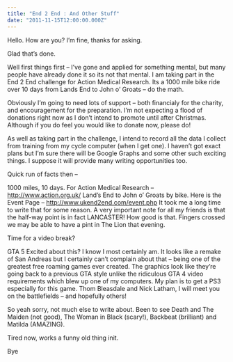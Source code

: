 ```yaml
---
title: "End 2 End : And Other Stuff"
date: "2011-11-15T12:00:00.000Z"
---
```


Hello. How are you? I’m fine, thanks for asking.

Glad that’s done.

Well first things first – I’ve gone and applied for something mental, but many people have already done it so its not that mental. I am taking part in the End 2 End challenge for Action Medical Research. Its a 1000 mile bike ride over 10 days from Lands End to John o’ Groats – do the math.

Obviously I’m going to need lots of support – both financialy for the charity, and encouragement for the preparation. I’m not expecting a flood of donations right now as I don’t intend to promote until after Christmas. Although if you do feel you would like to donate now, please do!

As well as taking part in the challenge, I intend to record all the data I collect from training from my cycle computer (when I get one). I haven’t got exact plans but I’m sure there will be Google Graphs and some other such exciting things. I suppose it will provide many writing opportunities too.

Quick run of facts then –

1000 miles, 10 days.
For Action Medical Research – http://www.action.org.uk/
Land’s End to John o’ Groats by bike.
Here is the Event Page – http://www.ukend2end.com/event.php
It took me a long time to write that for some reason. A very important note for all my friends is that the half-way point is in fact LANCASTER! How good is that. Fingers crossed we may be able to have a pint in The Lion that evening.

Time for a video break?


GTA 5
Excited about this? I know I most certainly am. It looks like a remake of San Andreas but I certainly can’t complain about that – being one of the greatest free roaming games ever created. The graphics look like they’re going back to a previous GTA style unlike the ridiculous GTA 4 video requirements which blew up one of my computers. My plan is to get a PS3 especially for this game. Thom Bleasdale and Nick Latham, I will meet you on the battlefields – and hopefully others!

So yeah sorry, not much else to write about. Been to see Death and The Maiden (not good), The Woman in Black (scary!), Backbeat (brilliant) and Matilda (AMAZING).

Tired now, works a funny old thing init.

Bye